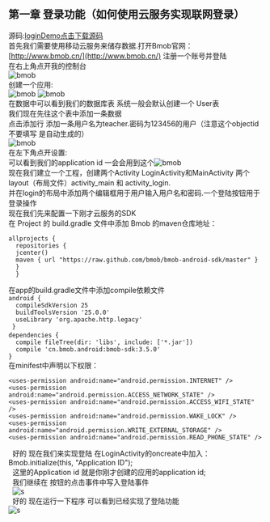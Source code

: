 ## 第一章 登录功能（如何使用云服务实现联网登录）</br>
源码:[loginDemo点击下载源码](https://github.com/weiyashuai123/TeacherAssiatant-detailed/raw/master/src/LoginDemo.zip)</br>
首先我们需要使用移动云服务来储存数据.打开Bmob官网：[http://www.bmob.cn/](http://www.bmob.cn/) 注册一个账号并登陆</br>
在右上角点开我的控制台</br>
![](https://github.com/weiyashuai123/TeacherAssiatant-detailed/blob/master/image/0.png "bmob")</br>
创建一个应用:</br>
![](https://github.com/weiyashuai123/TeacherAssiatant-detailed/blob/master/image/6.png "bmob")
![](https://github.com/weiyashuai123/TeacherAssiatant-detailed/blob/master/image/1.png "bmob")</br>
在数据中可以看到我们的数据库表 系统一般会默认创建一个 User表 </br>
我们现在先往这个表中添加一条数据 </br>
点击添加行 添加一条用户名为teacher.密码为123456的用户（注意这个objectid 不要填写 是自动生成的）</br>
![](https://github.com/weiyashuai123/TeacherAssiatant-detailed/blob/master/image/5.png "bmob")</br>
在左下角点开设置:</br>
可以看到我们的application id 一会会用到这个![](https://github.com/weiyashuai123/TeacherAssiatant-detailed/blob/master/image/3.png "bmob")</br>
现在我们建立一个工程，创建两个Activity LoginActivity和MainActivity 两个layout（布局文件）activity_main 和 activity_login.</br>
并在login的布局中添加两个编辑框用于用户输入用户名和密码.一个登陆按钮用于登录操作</br>
现在我们先来配置一下刚才云服务的SDK</br>在 Project 的 build.gradle 文件中添加 Bmob 的maven仓库地址：</br>
```
allprojects { 
  repositories {
  jcenter()
  maven { url "https://raw.github.com/bmob/bmob-android-sdk/master" }
  }
  }
```
在app的build.gradle文件中添加compile依赖文件</br>
 `android {`</br>
 `  compileSdkVersion 25`</br>
 `  buildToolsVersion '25.0.0'`</br>
`  useLibrary 'org.apache.http.legacy'`</br>
` }`</br>
`dependencies `{</br>
`  compile fileTree(dir: 'libs', include: ['*.jar'])`</br>
`  compile 'cn.bmob.android:bmob-sdk:3.5.0'`</br>
`}`</br>
在minifest中声明以下权限：</br>
   
`<uses-permission android:name="android.permission.INTERNET" /> `</br>
`<uses-permission android:name="android.permission.ACCESS_NETWORK_STATE" /> `</br>
`<uses-permission android:name="android.permission.ACCESS_WIFI_STATE" /> `</br>
`<uses-permission android:name="android.permission.WAKE_LOCK" /> `</br>
`<uses-permission android:name="android.permission.WRITE_EXTERNAL_STORAGE" />`</br>
`<uses-permission android:name="android.permission.READ_PHONE_STATE" />` </br>

   好的 现在我们来实现登陆 在LoginActivity的oncreate中加入：Bmob.initialize(this, "Application ID");</br>
   这里的Application id 就是你刚才创建的应用的application id;</br>
   我们继续在 按钮的点击事件中写入登陆事件</br>
    ![s](https://github.com/weiyashuai123/TeacherAssiatant-detailed/blob/master/image/4.png "bmob") </br>
   好的 现在运行一下程序 可以看到已经实现了登陆功能 </br>
    ![s](https://github.com/weiyashuai123/TeacherAssiatant-detailed/blob/master/image/logindemo.gif "bmob")</br>
